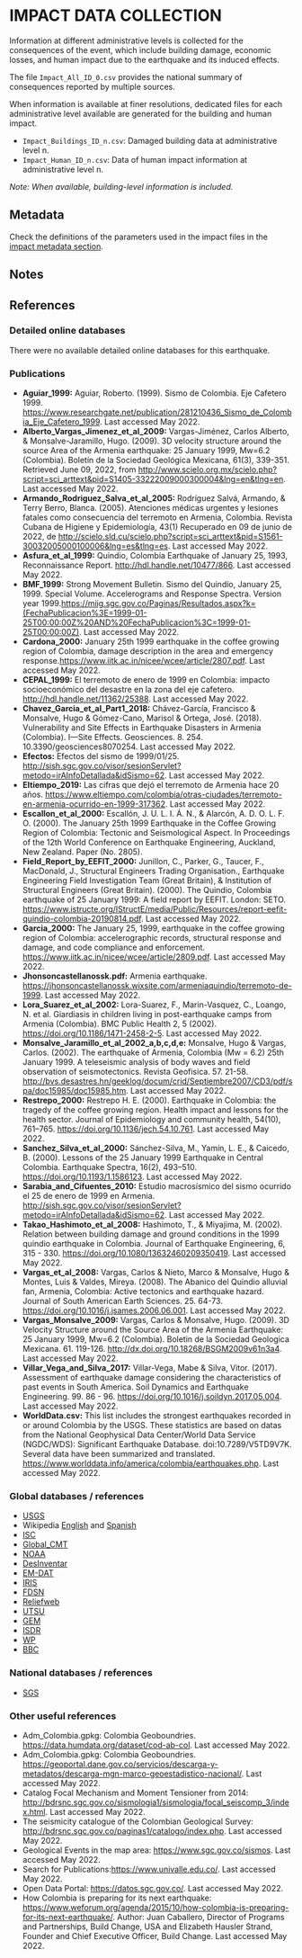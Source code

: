 # IMPACT DATA COLLECTION


Information at different administrative levels is collected for the consequences of the event, 
which include building damage, economic losses, and human impact due to the earthquake and its induced effects.

The file `Impact_All_ID_0.csv` provides the national summary of consequences reported by multiple sources.

When information is available at finer resolutions, dedicated files for each administrative level
available are generated for the building and human impact.

- `Impact_Buildings_ID_n.csv`: Damaged building data at administrative level n.
- `Impact_Human_ID_n.csv`: Data of human impact information at administrative level n.

_Note: When available, building-level information is included._


## Metadata

Check the definitions of the parameters used in the impact files in the [impact metadata section](https://gitlab.openquake.org/risk/ecd/-/blob/main/metadata.md#impact-data).


## Notes

## References


### Detailed online databases
There were no available detailed online databases for this earthquake.


### Publications
- **Aguiar_1999:** Aguiar, Roberto. (1999). Sismo de Colombia. Eje Cafetero 1999. https://www.researchgate.net/publication/281210436_Sismo_de_Colombia_Eje_Cafetero_1999. Last accessed May 2022.
- **Alberto_Vargas_Jimenez_et_al_2009:** Vargas-Jiménez, Carlos Alberto, & Monsalve-Jaramillo, Hugo. (2009). 3D velocity structure around the source Area of the Armenia earthquake: 25 January 1999, Mw=6.2 (Colombia). Boletín de la Sociedad Geológica Mexicana, 61(3), 339-351. Retrieved June 09, 2022, from http://www.scielo.org.mx/scielo.php?script=sci_arttext&pid=S1405-33222009000300004&lng=en&tlng=en. Last accessed May 2022. 
- **Armando_Rodriguez_Salva_et_al_2005:** Rodríguez Salvá, Armando, & Terry Berro, Blanca. (2005). Atenciones médicas urgentes y lesiones fatales como consecuencia del terremoto en Armenia, Colombia. Revista Cubana de Higiene y Epidemiología, 43(1) Recuperado en 09 de junio de 2022, de http://scielo.sld.cu/scielo.php?script=sci_arttext&pid=S1561-30032005000100006&lng=es&tlng=es. Last accessed May 2022.
- **Asfura_et_al_1999:** Quindio, Colombia Earthquake of January 25, 1993, Reconnaissance Report. http://hdl.handle.net/10477/866. Last accessed May 2022.
- **BMF_1999:** Strong Movement Bulletin. Sismo del Quindío, January 25, 1999. Special Volume. Accelerograms and Response Spectra. Version year 1999.https://miig.sgc.gov.co/Paginas/Resultados.aspx?k=(FechaPublicacion%3E=1999-01-25T00:00:00Z%20AND%20FechaPublicacion%3C=1999-01-25T00:00:00Z). Last accessed May 2022.
- **Cardona_2000:** January 25th 1999 earthquake in the coffee growing region of Colombia, damage description in the area and emergency response.https://www.iitk.ac.in/nicee/wcee/article/2807.pdf. Last accessed May 2022.
- **CEPAL_1999:** El terremoto de enero de 1999 en Colombia: impacto socioeconómico del desastre en la zona del eje cafetero. http://hdl.handle.net/11362/25388. Last accessed May 2022.
- **Chavez_Garcia_et_al_Part1_2018:** Chávez-García, Francisco & Monsalve, Hugo & Gómez-Cano, Marisol & Ortega, José. (2018). Vulnerability and Site Effects in Earthquake Disasters in Armenia (Colombia). I—Site Effects. Geosciences. 8. 254. 10.3390/geosciences8070254. Last accessed May 2022. 
- **Efectos:** Efectos del sismo de 1999/01/25. http://sish.sgc.gov.co/visor/sesionServlet?metodo=irAInfoDetallada&idSismo=62. Last accessed May 2022.
- **Eltiempo_2019:** Las cifras que dejó el terremoto de Armenia hace 20 años. https://www.eltiempo.com/colombia/otras-ciudades/terremoto-en-armenia-ocurrido-en-1999-317362. Last accessed May 2022.
- **Escallon_et_al_2000:** Escallón, J. U. L. I. Á. N., & Alarcón, A. D. O. L. F. O. (2000). The January 25th 1999 Earthquake in the Coffee Growing Region of Colombia: Tectonic and Seismological Aspect. In Proceedings of the 12th World Conference on Earthquake Engineering, Auckland, New Zealand. Paper (No. 2805).
- **Field_Report_by_EEFIT_2000:** Junillon, C., Parker, G., Taucer, F., MacDonald, J., Structural Engineers Trading Organisation., Earthquake Engineering Field Investigation Team (Great Britain), & Institution of Structural Engineers (Great Britain). (2000). The Quindio, Colombia earthquake of 25 January 1999: A field report by EEFIT. London: SETO. https://www.istructe.org/IStructE/media/Public/Resources/report-eefit-quindio-colombia-20190814.pdf. Last accessed May 2022.
- **Garcia_2000:** The January 25, 1999, earthquake in the coffee growing region of Colombia: accelerographic records, structural response and damage, and code compliance and enforcement. https://www.iitk.ac.in/nicee/wcee/article/2809.pdf. Last accessed May 2022.
- **Jhonsoncastellanossk.pdf:** Armenia earthquake. https://jhonsoncastellanossk.wixsite.com/armeniaquindio/terremoto-de-1999. Last accessed May 2022.
- **Lora_Suarez_et_al_2002:** Lora-Suarez, F., Marin-Vasquez, C., Loango, N. et al. Giardiasis in children living in post-earthquake camps from Armenia (Colombia). BMC Public Health 2, 5 (2002). https://doi.org/10.1186/1471-2458-2-5. Last accessed May 2022.
- **Monsalve_Jaramillo_et_al_2002_a,b,c,d,e:** Monsalve, Hugo & Vargas, Carlos. (2002). The earthquake of Armenia, Colombia (Mw = 6.2) 25th January 1999. A teleseismic analysis of body waves and field observation of seismotectonics. Revista Geofisica. 57. 21-58. http://bvs.desastres.hn/geeklog/docum/crid/Septiembre2007/CD3/pdf/spa/doc15985/doc15985.htm. Last accessed May 2022.
- **Restrepo_2000:** Restrepo H. E. (2000). Earthquake in Colombia: the tragedy of the coffee growing region. Health impact and lessons for the health sector. Journal of Epidemiology and community health, 54(10), 761–765. https://doi.org/10.1136/jech.54.10.761. Last accessed May 2022.
- **Sanchez_Silva_et_al_2000:** Sánchez-Silva, M., Yamín, L. E., & Caicedo, B. (2000). Lessons of the 25 January 1999 Earthquake in Central Colombia. Earthquake Spectra, 16(2), 493–510. https://doi.org/10.1193/1.1586123. Last accessed May 2022.
- **Sarabia_and_Cifuentes_2010:** Estudio macrosísmico del sismo ocurrido el  25 de enero de 1999 en Armenia. http://sish.sgc.gov.co/visor/sesionServlet?metodo=irAInfoDetallada&idSismo=62. Last accessed May 2022.
- **Takao_Hashimoto_et_al_2008:** Hashimoto, T., & Miyajima, M. (2002). Relation between building damage and ground conditions in the 1999 quindio earthquake in Colombia. Journal of Earthquake Engineering, 6, 315 - 330. https://doi.org/10.1080/13632460209350419. Last accessed May 2022.
- **Vargas_et_al_2008:** Vargas, Carlos & Nieto, Marco & Monsalve, Hugo & Montes, Luis & Valdes, Mireya. (2008). The Abanico del Quindio alluvial fan, Armenia, Colombia: Active tectonics and earthquake hazard. Journal of South American Earth Sciences. 25. 64-73. https://doi.org/10.1016/j.jsames.2006.06.001. Last accessed May 2022.
- **Vargas_Monsalve_2009:** Vargas, Carlos & Monsalve, Hugo. (2009). 3D Velocity Structure around the Source Area of the Armenia Earthquake: 25 January 1999, Mw=6.2 (Colombia). Boletin de la Sociedad Geologica Mexicana. 61. 119-126. http://dx.doi.org/10.18268/BSGM2009v61n3a4. Last accessed May 2022.
- **Villar_Vega_and_Silva_2017:** Villar-Vega, Mabe & Silva, Vitor. (2017). Assessment of earthquake damage considering the characteristics of past events in South America. Soil Dynamics and Earthquake Engineering. 99. 86 - 96. https://doi.org/10.1016/j.soildyn.2017.05.004. Last accessed May 2022.
- **WorldData.csv:** This list includes the strongest earthquakes recorded in or around Colombia by the USGS. These statistics are based on datas from the National Geophysical Data Center/World Data Service (NGDC/WDS): Significant Earthquake Database. doi:10.7289/V5TD9V7K. Several data have been summarized and translated. https://www.worlddata.info/america/colombia/earthquakes.php. Last accessed May 2022.


### Global databases / references
- [USGS](https://earthquake.usgs.gov/earthquakes/eventpage/usp00091q3/shakemap/intensity)
- Wikipedia [English](https://en.wikipedia.org/wiki/1999_Armenia,_Colombia_earthquake) and [Spanish](https://es.wikipedia.org/wiki/Terremoto_del_eje_cafetero_de_1999)
- [ISC](http://isc-mirror.iris.washington.edu/cgi-bin/web-db-run?event_id=1443400&out_format=ISF2&request=COMPREHENSIVE)
- [Global_CMT](https://www.globalcmt.org/cgi-bin/globalcmt-cgi-bin/CMT5/form?itype=ymd&yr=1999&mo=1&day=25&oyr=1999&omo=1&oday=25&jyr=1976&jday=1&ojyr=1976&ojday=1&otype=nd&nday=1&lmw=6&umw=10&lms=0&ums=10&lmb=0&umb=10&llat=-90&ulat=90&llon=-180&ulon=180&lhd=0&uhd=1000&lts=-9999&uts=9999&lpe1=0&upe1=90&lpe2=0&upe2=90&list=0)
- [NOAA](https://www.ngdc.noaa.gov/hazel/view/hazards/earthquake/event-more-info/5512)
- [DesInventar](https://www.desinventar.net)
- [EM-DAT](https://public.emdat.be/data)
- [IRIS](http://ds.iris.edu/spud/momenttensor/905050)
- [FDSN](https://www.fdsn.org/networks/detail/CM/)
- [Reliefweb](https://reliefweb.int/report/colombia/colombia-earthquake-fact-sheet-6-fiscal-year-1999)
- [UTSU](https://iisee.kenken.go.jp/cgi-bin/utsu/result_eng.cgi)
- [GEM](https://platform.openquake.org/ecd/eventdetails/93?studyid=0&f_b=False&f_c=False&f_i=False&f_p=False&f_s=False&all=True)
- [ISDR](https://www.eird.org/eng/revista/No14_99/desas3.htm)
- [WP](https://www.washingtonpost.com/wp-srv/inatl/colombia012699.htm#TOP.)
- [BBC]( http://news.bbc.co.uk/onthisday/hi/dates/stories/january/25/newsid_2506000/2506407.stm)

### National databases / references
- [SGS](http://sish.sgc.gov.co/visor/sesionServlet?metodo=irAInfoDetallada&idSismo=62)


### Other useful references
- Adm_Colombia.gpkg: Colombia Geoboundries. https://data.humdata.org/dataset/cod-ab-col. Last accessed May 2022.
- Adm_Colombia.gpkg: Colombia Geoboundries. https://geoportal.dane.gov.co/servicios/descarga-y-metadatos/descarga-mgn-marco-geoestadistico-nacional/. Last accessed May 2022.
- Catalog Focal Mechanism and Moment Tensioner from 2014: http://bdrsnc.sgc.gov.co/sismologia1/sismologia/focal_seiscomp_3/index.html. Last accessed May 2022.
- The seismicity catalogue of the Colombian Geological Survey: http://bdrsnc.sgc.gov.co/paginas1/catalogo/index.php. Last accessed May 2022.
- Geological Events in the map area: https://www.sgc.gov.co/sismos. Last accessed May 2022.
- Search for Publications:https://www.univalle.edu.co/. Last accessed May 2022.
- Open Data Portal: https://datos.sgc.gov.co/. Last accessed May 2022. 
- How Colombia is preparing for its next earthquake: https://www.weforum.org/agenda/2015/10/how-colombia-is-preparing-for-its-next-earthquake/. Author: Juan Caballero, Director of Programs and Partnerships, Build Change, USA and Elizabeth Hausler Strand, Founder and Chief Executive Officer, Build Change. Last accessed May 2022.